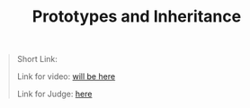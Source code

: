 <h1 align="center">Prototypes and Inheritance</h1>
    <br>

<blockquote>
    <p>
        Short Link: 
    </p>
    <p>
        Link for video:
        <a href="#">will be here</a>
    </p>
    <p>
        Link for Judge: 
        <a href="https://judge.softuni.bg/Contests/Practice/Index/1676#0">here</a>
    </p>
</blockquote>